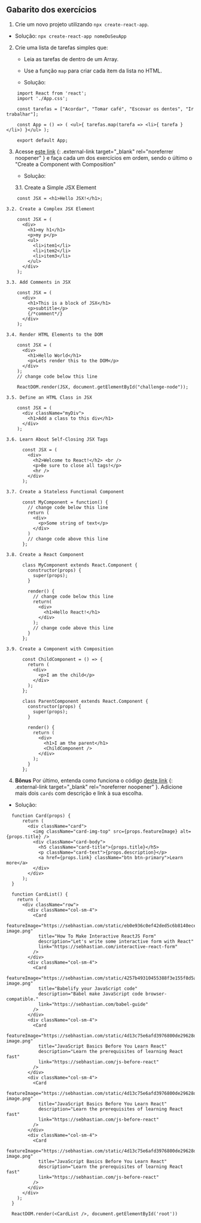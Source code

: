 ## Gabarito dos exercícios

1. Crie um novo projeto utilizando `npx create-react-app`.

  * Solução: `npx create-react-app nomeDoSeuApp`

2. Crie uma lista de tarefas simples que:

    * Leia as tarefas de dentro de um Array.

    * Use a função `map` para criar cada item da lista no HTML.

    * Solução:

```language-react
    import React from 'react';
    import './App.css';

    const tarefas = ["Acordar", "Tomar café", "Escovar os dentes", "Ir trabalhar"];

    const App = () => ( <ul>{ tarefas.map(tarefa => <li>{ tarefa }</li>) }</ul> );

    export default App;
```

3. Acesse [este link](https://www.freecodecamp.org/learn/front-end-libraries/react/) {: .external-link target="_blank" rel="noreferrer noopener" } e faça cada um dos exercícios em ordem, sendo o último o "Create a Component with Composition"

    * Solução:

    3.1. Create a Simple JSX Element

```language-jsx
    const JSX = <h1>Hello JSX!</h1>;
```

    3.2. Create a Complex JSX Element

```language-react
    const JSX = (
      <div>
        <h1>my h1</h1>
        <p>my p</p>
        <ul>
          <li>item1</li>
          <li>item2</li>
          <li>item3</li>
        </ul>
      </div>
    );
```

    3.3. Add Comments in JSX

```language-jsx
    const JSX = (
      <div>
        <h1>This is a block of JSX</h1>
        <p>subtitle</p>
        {/*comment*/}
      </div>
    );
```

    3.4. Render HTML Elements to the DOM

```language-jsx
    const JSX = (
      <div>
        <h1>Hello World</h1>
        <p>Lets render this to the DOM</p>
      </div>
    );
    // change code below this line

    ReactDOM.render(JSX, document.getElementById("challenge-node"));
```

    3.5. Define an HTML Class in JSX

```language-jsx
    const JSX = (
      <div className="myDiv">
        <h1>Add a class to this div</h1>
      </div>
    );
```

    3.6. Learn About Self-Closing JSX Tags

```language-jsx
      const JSX = (
        <div>
          <h2>Welcome to React!</h2> <br />
          <p>Be sure to close all tags!</p>
          <hr />
        </div>
      );
```

    3.7. Create a Stateless Functional Component

```language-jsx
      const MyComponent = function() {
        // change code below this line
        return (
          <div>
            <p>Some string of text</p>
          </div>
        )
        // change code above this line
      };
```

    3.8. Create a React Component

```language-jsx
      class MyComponent extends React.Component {
        constructor(props) {
          super(props);
        }

        render() {
          // change code below this line
          return(
            <div>
              <h1>Hello React!</h1>
            </div>
          );
          // change code above this line
        }
      };
```

    3.9. Create a Component with Composition

```language-jsx
      const ChildComponent = () => {
        return (
          <div>
            <p>I am the child</p>
          </div>
        );
      };

      class ParentComponent extends React.Component {
        constructor(props) {
          super(props);
        }

        render() {
          return (
            <div>
              <h1>I am the parent</h1>
              <ChildComponent />
            </div>
          );
        }
      };
```

4. **Bônus** Por último, entenda como funciona o código [deste link](https://codepen.io/nathansebhastian/pen/qgOJKe) {: .external-link target="_blank" rel="noreferrer noopener" }. Adicione mais dois `cards` com descrição e link à sua escolha.

  * Solução:

```language-react
  function Card(props) {
      return (
        <div className="card">
          <img className="card-img-top" src={props.featureImage} alt={props.title} />
          <div className="card-body">
            <h5 className="card-title">{props.title}</h5>
            <p className="card-text">{props.description}</p>
            <a href={props.link} className="btn btn-primary">Learn more</a>
          </div>
        </div>
      );
  }

  function CardList() {
    return (
      <div className="row">
        <div className="col-sm-4">
          <Card
            featureImage="https://sebhastian.com/static/eb0e936c0ef42ded5c6b8140ece37d3e/fcc29/feature-image.png"
            title="How To Make Interactive ReactJS Form"
            description="Let's write some interactive form with React"
            link="https://sebhastian.com/interactive-react-form"
          />
        </div>
        <div className="col-sm-4">
          <Card
            featureImage="https://sebhastian.com/static/4257b49310455388f3e155f8d5ab632e/fcc29/feature-image.png"
            title="Babelify your JavaScript code"
            description="Babel make JavaScript code browser-compatible."
            link="https://sebhastian.com/babel-guide"
          />
        </div>
        <div className="col-sm-4">
          <Card
            featureImage="https://sebhastian.com/static/4d13c75e6afd3976800de29628da5ba5/fcc29/feature-image.png"
            title="JavaScript Basics Before You Learn React"
            description="Learn the prerequisites of learning React fast"
            link="https://sebhastian.com/js-before-react"
          />
        </div>
        <div className="col-sm-4">
          <Card
            featureImage="https://sebhastian.com/static/4d13c75e6afd3976800de29628da5ba5/fcc29/feature-image.png"
            title="JavaScript Basics Before You Learn React"
            description="Learn the prerequisites of learning React fast"
            link="https://sebhastian.com/js-before-react"
          />
        </div>
        <div className="col-sm-4">
          <Card
            featureImage="https://sebhastian.com/static/4d13c75e6afd3976800de29628da5ba5/fcc29/feature-image.png"
            title="JavaScript Basics Before You Learn React"
            description="Learn the prerequisites of learning React fast"
            link="https://sebhastian.com/js-before-react"
          />
        </div>
      </div>
    );
  }

  ReactDOM.render(<CardList />, document.getElementById('root'))
```
